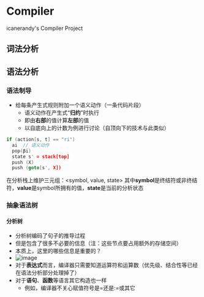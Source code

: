 # Compiler
icanerandy's Compiler Project

## 词法分析

## 语法分析
### 语法制导
- 给每条产生式规则附加一个语义动作（一条代码片段）
  - 语义动作在产生式“**归约**”时执行
  - 即由**右部**的值计算**左部**的值
  - 以自底向上的计数为例进行讨论（自顶向下的技术与此类似）
```cpp
if (action[s, t] == "ri")
  ai  // 语义动作
  pop(βi)
  state s' = stack[top]
  push (X)
  push (goto[s', X])
```
在分析栈上维护三元组：<symbol, value, state>
其中**symbol**是终结符或非终结符，**value**是symbol所拥有的值，**state**是当前的分析状态
### 抽象语法树
#### 分析树
- 分析树编码了句子的推导过程
- 但是包含了很多不必要的信息（注：这些节点要占用额外的存储空间）
- 本质上，这里的哪些信息是重要的？
- ![image](https://user-images.githubusercontent.com/97227323/234457726-8aee58e7-e0e8-4935-a3a4-89db7d076e50.png)
- 对于**表达式**而言，编译器只需要知道运算符和运算数（优先级、结合性等已经在语法分析部分处理掉了）
- 对于**语句**、**函数**等语言其它构造也一样
  - 例如，编译器不关心赋值符号是=还是:=或其它
